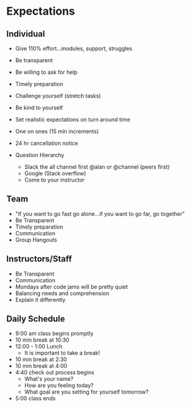 # Expectations

## Individual

- Give 110% effort...modules, support, struggles
- Be transparent
- Be willing to ask for help 
- Timely preparation 
- Challenge yourself (stretch tasks) 
- Be kind to yourself 
- Set realistic expectations on turn around time 
- One on ones (15 min increments)
- 24 hr cancellation notice 

- Question Hierarchy
  - Slack the all channel first @alan or @channel (peers first)
  - Google (Stack overflow) 
  - Come to your instructor
  
## Team

- "If you want to go fast go alone...if you want to go far, go together" 
- Be Transparent
- Timely preparation
- Communication
- Group Hangouts 

## Instructors/Staff

- Be Transparent 
- Communication 
- Mondays after code jams will be pretty quiet
- Balancing needs and comprehension 
- Explain it differently 




## Daily Schedule

- 9:00 am class begins promptly
- 10 min break at 10:30
- 12:00 - 1:00 Lunch
  - It is important to take a break!
- 10 min break at 2:30
- 10 min break at 4:00
- 4:40 check out process begins
  - What's your name?
  - How are you feeling today?
  - What goal are you setting for yourself tomorrow?
- 5:00 class ends 
